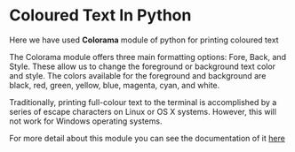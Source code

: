 # Coloured Text In Python
Here we have used **Colorama** module of python for printing coloured text

The Colorama module offers three main formatting options: Fore, Back, and Style. These allow us to change the foreground or background text color and style. The colors available for the foreground and background are black, red, green, yellow, blue, magenta, cyan, and white.

Traditionally, printing full-colour text to the terminal is accomplished by a series of escape characters on Linux or OS X systems. However, this will not work for Windows operating systems.

For more detail about this module you can see the documentation of it <a href="https://pypi.org/project/colorama/">here</a>

